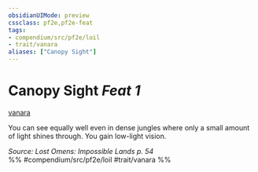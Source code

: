 ```yaml
---
obsidianUIMode: preview
cssclass: pf2e,pf2e-feat
tags:
- compendium/src/pf2e/loil
- trait/vanara
aliases: ["Canopy Sight"]
---
```

# Canopy Sight  *Feat 1*  
[vanara](../../Rules/traits/vanara-loil.md)  


You can see equally well even in dense jungles where only a small amount of light shines through. You gain low-light vision.

*Source: Lost Omens: Impossible Lands p. 54*  
%% #compendium/src/pf2e/loil #trait/vanara %%